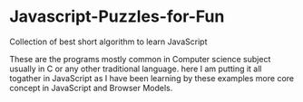 # Javascript-Puzzles-for-Fun
Collection of best short algorithm to learn JavaScript 

These are the programs mostly common in Computer science subject usually in C or any other traditional language. here I am putting it all togather in JavaScript as I have been learning by these examples more core concept in JavaScript and Browser Models.


